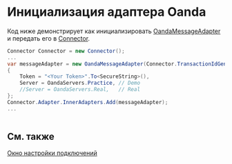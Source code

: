 # Инициализация адаптера Oanda

Код ниже демонстрирует как инициализировать [OandaMessageAdapter](xref:StockSharp.Oanda.OandaMessageAdapter) и передать его в [Connector](xref:StockSharp.Algo.Connector).

```cs
Connector Connector = new Connector();				
...				
var messageAdapter = new OandaMessageAdapter(Connector.TransactionIdGenerator)
{
    Token = "<Your Token>".To<SecureString>(),
    Server = OandaServers.Practice, // Demo
    //Server = OandaServers.Real,   // Real
};
Connector.Adapter.InnerAdapters.Add(messageAdapter);
...	
							
```

## См. также

[Окно настройки подключений](API_UI_ConnectorWindow.md)
